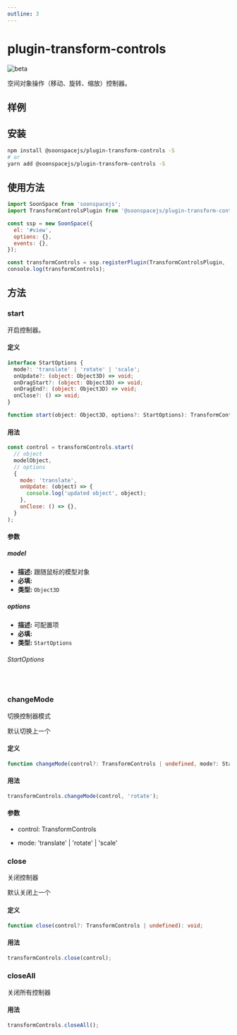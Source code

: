 ```yaml
---
outline: 3
---
```


# plugin-transform-controls

![beta](https://img.shields.io/npm/v/@soonspacejs/plugin-transform-controls/latest.svg)

空间对象操作（移动、旋转、缩放）控制器。

## 样例

<Docs-Iframe src="plugin/transformControls.html" />

## 安装

```bash
npm install @soonspacejs/plugin-transform-controls -S
# or
yarn add @soonspacejs/plugin-transform-controls -S
```

## 使用方法

```js {2,11}
import SoonSpace from 'soonspacejs';
import TransformControlsPlugin from '@soonspacejs/plugin-transform-controls';

const ssp = new SoonSpace({
  el: '#view',
  options: {},
  events: {},
});

const transformControls = ssp.registerPlugin(TransformControlsPlugin, 'transformControls');
consolo.log(transformControls);
```

## 方法

### start

开启控制器。

#### 定义

```ts
interface StartOptions {
  mode?: 'translate' | 'rotate' | 'scale';
  onUpdate?: (object: Object3D) => void;
  onDragStart?: (object: Object3D) => void;
  onDragEnd?: (object: Object3D) => void;
  onClose?: () => void;
}

function start(object: Object3D, options?: StartOptions): TransformControls;
```

#### 用法

```js
const control = transformControls.start(
  // object
  modelObject,
  // options
  {
    mode: 'translate',
    onUpdate: (object) => {
      console.log('updated object', object);
    },
    onClose: () => {},
  }
);
```

#### 参数

##### model

- **描述:** 跟随鼠标的模型对象
- **必填:** <Base-RequireIcon :isRequire="true"/>
- **类型:** `Object3D`

##### options

- **描述:** 可配置项
- **必填:** <Base-RequireIcon :isRequire="false"/>
- **类型:** `StartOptions`

###### StartOptions

<br>
<Docs-Table 
    :data="[
      {
        prop: 'mode', desc: '操作模式', type: 'translate | rotate | scale', require: false, default: 'translate'
      },
      {
        prop: 'onUpdate', desc: '操作时实时回调函数', type: '(object: Object3D) => void', require: false, default: ''
      },
      {
        prop: 'onDragStart', desc: '操作时开始回调函数', type: '(object: Object3D) => void', require: false, default: ''
      },
      {
        prop: 'onDragEnd', desc: '操作时结束回调函数', type: '(object: Object3D) => void', require: false, default: ''
      },
      {
        prop: 'onClose', desc: '控制器关闭时触发函数', type: '() => void', require: false, default: ''
      }
    ]"
/>

### changeMode

切换控制器模式

默认切换上一个

#### 定义

```ts
function changeMode(control?: TransformControls | undefined, mode?: StartOptions['mode']): void;
```

#### 用法

```js
transformControls.changeMode(control, 'rotate');
```

#### 参数

- control: TransformControls

- mode: 'translate' | 'rotate' | 'scale'

### close

关闭控制器

默认关闭上一个

#### 定义

```ts
function close(control?: TransformControls | undefined): void;
```

#### 用法

```js
transformControls.close(control);
```

### closeAll

关闭所有控制器

#### 用法

```js
transformControls.closeAll();
```
